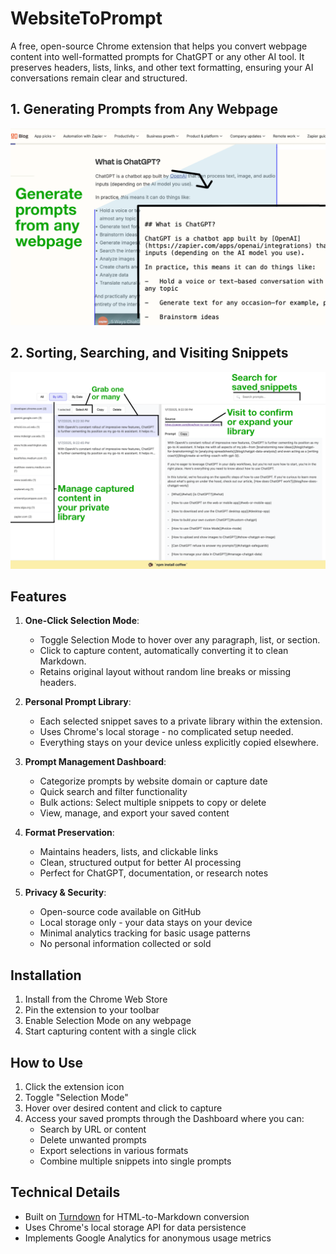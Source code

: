# WebsiteToPrompt

A free, open-source Chrome extension that helps you convert webpage content into well-formatted prompts for ChatGPT or any other AI tool. It preserves headers, lists, links, and other text formatting, ensuring your AI conversations remain clear and structured.

## 1. Generating Prompts from Any Webpage
![Screenshot demonstrating how WebsiteToPrompt captures text from a Zapier blog post titled "What is ChatGPT?" and converts it into markdown prompts—preserving headings, lists, and links for seamless integration with AI tools.](screenshot-webpage.png)

## 2. Sorting, Searching, and Visiting Snippets
![Screenshot of the extension's prompt management dashboard, highlighting options to "Sort by URL" on the left sidebar, "Find by text" in the top search bar, and the ability to copy or delete prompts in bulk. "www.scad.edu" is shown as part of the user's private library, and a snippet from Zapier is displayed in the main panel.](screenshot-dashboard.png)

## Features

1. **One-Click Selection Mode**:
   - Toggle Selection Mode to hover over any paragraph, list, or section.
   - Click to capture content, automatically converting it to clean Markdown.
   - Retains original layout without random line breaks or missing headers.

2. **Personal Prompt Library**:
   - Each selected snippet saves to a private library within the extension.
   - Uses Chrome's local storage - no complicated setup needed.
   - Everything stays on your device unless explicitly copied elsewhere.

3. **Prompt Management Dashboard**:
   - Categorize prompts by website domain or capture date
   - Quick search and filter functionality
   - Bulk actions: Select multiple snippets to copy or delete
   - View, manage, and export your saved content

4. **Format Preservation**:
   - Maintains headers, lists, and clickable links
   - Clean, structured output for better AI processing
   - Perfect for ChatGPT, documentation, or research notes

5. **Privacy & Security**:
   - Open-source code available on GitHub
   - Local storage only - your data stays on your device
   - Minimal analytics tracking for basic usage patterns
   - No personal information collected or sold

## Installation

1. Install from the Chrome Web Store
2. Pin the extension to your toolbar
3. Enable Selection Mode on any webpage
4. Start capturing content with a single click

## How to Use

1. Click the extension icon
2. Toggle "Selection Mode"
3. Hover over desired content and click to capture
4. Access your saved prompts through the Dashboard where you can:
   - Search by URL or content
   - Delete unwanted prompts
   - Export selections in various formats
   - Combine multiple snippets into single prompts

## Technical Details

- Built on [Turndown](https://github.com/domchristie/turndown) for HTML-to-Markdown conversion
- Uses Chrome's local storage API for data persistence
- Implements Google Analytics for anonymous usage metrics
